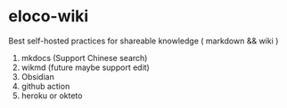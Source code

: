 # eloco-wiki

Best self-hosted practices for shareable knowledge ( markdown && wiki )

1. mkdocs (Support Chinese search)
2. wikmd (future maybe support edit)
3. Obsidian
4. github action
5. heroku or okteto
